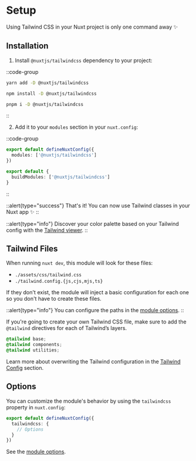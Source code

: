 # Setup

Using Tailwind CSS in your Nuxt project is only one command away ✨

## Installation

1. Install `@nuxtjs/tailwindcss` dependency to your project:

::code-group

```bash [yarn]
yarn add -D @nuxtjs/tailwindcss
```

```bash [npm]
npm install -D @nuxtjs/tailwindcss
```

```sh [pnpm]
pnpm i -D @nuxtjs/tailwindcss
```

::

2. Add it to your `modules` section in your `nuxt.config`:

::code-group
```ts [nuxt.config (Nuxt 3)]
export default defineNuxtConfig({
  modules: ['@nuxtjs/tailwindcss']
})
```

```ts [nuxt.config (Nuxt 2)]
export default {
  buildModules: ['@nuxtjs/tailwindcss']
}
```
::

::alert{type="success"}
That's it! You can now use Tailwind classes in your Nuxt app ✨
::

::alert{type="info"}
Discover your color palette based on your Tailwind config with the [Tailwind viewer](/tailwind/viewer).
::

## Tailwind Files

When running `nuxt dev`, this module will look for these files:

- `./assets/css/tailwind.css`
- `./tailwind.config.{js,cjs,mjs,ts}`

If they don't exist, the module will inject a basic configuration for each one so you don't have to create these files.

::alert{type="info"}
You can configure the paths in the [module options](/getting-started/options).
::

If you're going to create your own Tailwind CSS file, make sure to add the  `@tailwind` directives for each of Tailwind’s layers.

```css
@tailwind base;
@tailwind components;
@tailwind utilities;
```

Learn more about overwriting the Tailwind configuration in the [Tailwind Config](/tailwind/config) section.

## Options

You can customize the module's behavior by using the `tailwindcss` property in `nuxt.config`:

```ts [nuxt.config]
export default defineNuxtConfig({
  tailwindcss: {
    // Options
  }
})
```

See the [module options](/getting-started/options).
